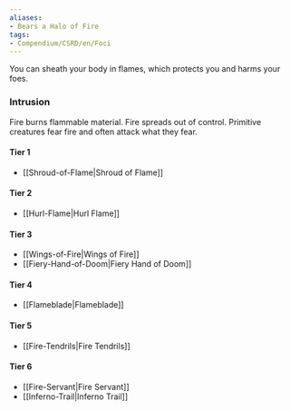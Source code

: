 ```yaml
---  
aliases:  
- Bears a Halo of Fire  
tags:  
- Compendium/CSRD/en/Foci  
---
```

  
You can sheath your body in flames, which protects you and harms your foes.  
 ### Intrusion  
Fire burns flammable material. Fire spreads out of control. Primitive creatures fear fire and often attack what they fear.
  
#### Tier 1  
* [[Shroud-of-Flame|Shroud of Flame]]  
#### Tier 2  
  
* [[Hurl-Flame|Hurl Flame]]  
#### Tier 3  
  
  - [[Wings-of-Fire|Wings of Fire]]  
  - [[Fiery-Hand-of-Doom|Fiery Hand of Doom]]  
#### Tier 4  
  
* [[Flameblade|Flameblade]]  
#### Tier 5  
  
* [[Fire-Tendrils|Fire Tendrils]]  
#### Tier 6  
  
  - [[Fire-Servant|Fire Servant]]  
  - [[Inferno-Trail|Inferno Trail]]  
